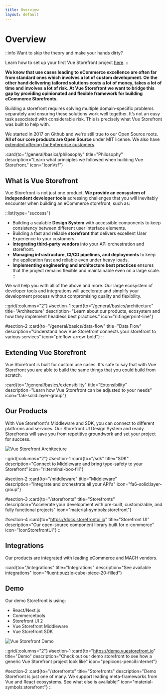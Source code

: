 ```yaml
---
title: Overview
layout: default
---
```

# Overview

::info Want to skip the theory and make your hands dirty?

Learn how to set up your first Vue Storefront project [here](/general/starting-new-project).
::

**We know that use cases leading to eCommerce excellence are often far from standard ones which involves a lot of custom development. On the other hand delivering tailored solutions costs a lot of money, takes a lot of time and involves a lot of risk. At Vue Storefront we want to bridge this gap by providing opinionated and flexible framework for building eCommerce Storefronts.**

Building a storefront requires solving multiple domain-specific problems separately and ensuring these solutions work well together. It’s not an easy task associated with considerable risk. This is precisely what Vue Storefront was built to help with.

We started in 2017 on Github and we're still true to our Open Source roots. **All of our core products are Open Source** under MIT license. We also have [extended offering for Enterprise customers](/enterprise).

:card{to="/general/basics/philosophy" title="Philosophy" description="Learn what principles we followed when building Vue Storefront." icon="IconVsf"}


## What is Vue Storefront

Vue Storefront is not just one product. **We provide an ecosystem of independent developer tools** adressing challenges that you will inevitably encounter when building an eCommerce storefront, such as:

::list{type="success"}
- Building a scalable **Design System** with accessible components to keep consistency between different user interface elements.
- Building a fast and reliable **storefront** that delivers excellent User Experience to your customers.
- **Integrating third-party vendors** into your API orchestration and storefront.
- **Managing infrastructure, CI/CD pipelines, and deployments** to keep the application fast and reliable even under heavy loads.
- **Implementing engineering and architecture best practices** ensures that the project remains flexible and maintainable even on a large scale.
::

We will help you with all of the above and more. Our large ecosystem of developer tools and integrations will accelerate and simplify your development process without compromising quality and flexibility.


::grid{:columns="2"}
#section-1
:card{to="/general/basics/architecture" title="Architecture" description="Learn about our products, ecosystem and how they implement headless best practices." icon="ri:fingerprint-line"}

#section-2
:card{to="/general/basics/data-flow" title="Data Flow" description="Understand how Vue Storefront connects your storefront to various services" icon="ph:flow-arrow-bold"}
::

## Extending Vue Storefront

Vue Storefront is built for custom use cases. It's safe to say that with Vue Storefront you are able to build the same things that you could build from scratch.

:card{to="/general/basics/extensibility" title="Extensibility" description="Learn how Vue Storefront can be adjusted to your needs" icon="fa6-solid:layer-group"}


## Our Products

With Vue Storefront's Middleware and SDK, you can connect to different platforms and services. Our Storefront UI Design System and ready Storefronts will save you from repetitive groundwork and set your project for success.

<img src="/3.basics/img/architecture/general.svg" alt="Vue Storefront Architecture" class="mx-auto" />

::grid{:columns="2"}
#section-1
:card{to="/sdk" title="SDK" description="Connect to Middleware and bring type-safety to your Storefront" icon="ri:terminal-box-fill"}

#section-2
:card{to="/middleware" title="Middleware" description="Integrate and orchestrate all your API's" icon="fa6-solid:layer-group"}

#section-3
:card{to="/storefronts" title="Storefronts" description="Accelerate your development with pre-built, customizable, and fully functional projects" icon="material-symbols:storefront"}

#section-4
:card{to="https://docs.storefrontui.io" title="Storefront UI" description="Our open-source component library built for e-commerce" icon="IconStorefrontUi"}
::

## Integrations

Our products are integrated with leading eCommerce and MACH vendors.

:card{to="/integrations" title="Integrations" description="See available integrations" icon="fluent:puzzle-cube-piece-20-filled"}

## Demo

Our demo Storefront is using:

- React/Next.js
- Commercetools
- Storefront UI 2
- Vue Storefront Middleware
- Vue Storefront SDK

<img src="/img/basics/demo.png" alt="Vue Storefront Demo" class="mx-auto">



::grid{:columns="2"}
#section-1
:card{to="https://demo.vuestorefront.io" title="Demo" description="Check out our demo storefront to see how a generic Vue Storefront project look like" icon="pepicons-pencil:internet"}

#section-2
:card{to="/storefronts" title="Storefronts" description="Demo Storefront is just one of many. We support leading meta-frameworks from Vue and React ecosystems. See what else is available!" icon="material-symbols:storefront"}
::